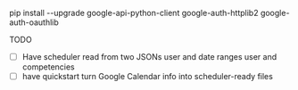 
pip install --upgrade google-api-python-client google-auth-httplib2 google-auth-oauthlib

TODO

- [ ] Have scheduler read from two JSONs
	user and date ranges
	user and competencies
- [ ] have quickstart turn Google Calendar info into scheduler-ready files
